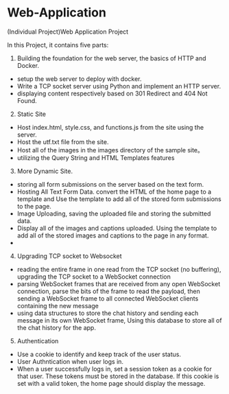 # Web-Application
(Individual Project)Web Application Project

In this Project, it contains five parts:

1. Building the foundation for the web server, the basics of HTTP and Docker.
-   setup the web server to deploy with docker.
-   Write a TCP socket server using Python and implement an HTTP server.
-   displaying content respectively based on 301 Redirect and 404 Not Found.

2. Static Site
-  Host index.html, style.css, and functions.js from the site using the server.
-  Host the utf.txt file from the site.
-  Host all of the images in the images directory of the sample site。
-  utilizing the Query String and HTML Templates features

3. More Dynamic Site.
-   storing all form submissions on the server based on the text form. 
-   Hosting All Text Form Data. convert the HTML of the home page to a template and Use the template to add all of the stored form submissions to the page.
-   Image Uploading, saving the uploaded file and storing the submitted data.
-   Display all of the images and captions uploaded. Using the template to add all of the stored images and captions to the page in any format.
-  

4. Upgrading TCP socket to Websocket
-   reading the entire frame in one read from the TCP socket (no buffering), upgrading the TCP socket to a WebSocket connection
-   parsing WebSocket frames that are received from any open WebSocket connection, parse the bits of the frame to read the payload, then sending a WebSocket frame to all connected     WebSocket clients containing the new message
-   using data structures to store the chat history and sending each message in its own WebSocket frame, Using this database to store all of the chat history for the app. 

5. Authentication
-   Use a cookie to identify and  keep track of the user status.
-   User Authntication when user logs in.
-   When a user successfully logs in, set a session token as a cookie for that user. These tokens must be stored in the database. If this cookie is set with a valid token, the       home page should display the message.
